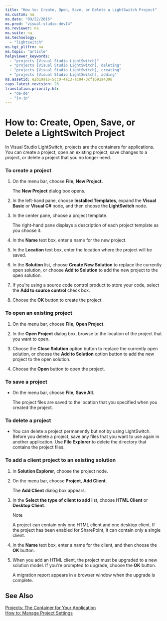 ```yaml
---
title: "How to: Create, Open, Save, or Delete a LightSwitch Project"
ms.custom: na
ms.date: "09/22/2016"
ms.prod: "visual-studio-dev14"
ms.reviewer: na
ms.suite: na
ms.technology: 
  - "lightswitch"
ms.tgt_pltfrm: na
ms.topic: "article"
helpviewer_keywords: 
  - "projects [Visual Studio LightSwitch]"
  - "projects [Visual Studio LightSwitch], deleting"
  - "projects [Visual Studio LightSwitch], creating"
  - "projects [Visual Studio LightSwitch], adding"
ms.assetid: e2b10a16-5cc0-4a13-ac04-3cf1691a4398
caps.latest.revision: 26
translation.priority.ht: 
  - "de-de"
  - "ja-jp"
---
```

# How to: Create, Open, Save, or Delete a LightSwitch Project
In Visual Studio LightSwitch, projects are the containers for applications. You can create a project, open an existing project, save changes to a project, or delete a project that you no longer need.  
  
### To create a project  
  
1.  On the menu bar, choose **File**, **New Project.**  
  
     The **New Project** dialog box opens.  
  
2.  In the left-hand pane, choose **Installed Templates**, expand the **Visual Basic** or **Visual C#** node, and then choose the **LightSwitch** node.  
  
3.  In the center pane, choose a project template.  
  
     The right-hand pane displays a description of each project template as you choose it.  
  
4.  In the **Name** text box, enter a name for the new project.  
  
5.  In the **Location** text box, enter the location where the project will be saved.  
  
6.  In the **Solution** list, choose **Create New Solution** to replace the currently open solution, or choose **Add to Solution** to add the new project to the open solution.  
  
7.  If you're using a source code control product to store your code, select the **Add to source control** check box.  
  
8.  Choose the **OK** button to create the project.  
  
### To open an existing project  
  
1.  On the menu bar, choose **File**, **Open Project**.  
  
2.  In the **Open Project** dialog box, browse to the location of the project that you want to open.  
  
3.  Choose the **Close Solution** option button to replace the currently open solution, or choose the **Add to Solution** option button to add the new project to the open solution.  
  
4.  Choose the **Open** button to open the project.  
  
### To save a project  
  
-   On the menu bar, choose **File**, **Save All**.  
  
     The project files are saved to the location that you specified when you created the project.  
  
### To delete a project  
  
-   You can delete a project permanently but not by using LightSwitch. Before you delete a project, save any files that you want to use again in another application. Use **File Explorer** to delete the directory that contains the project files.  
  
### To add a client project to an existing solution  
  
1.  In **Solution Explorer**, choose the project node.  
  
2.  On the menu bar, choose **Project**, **Add Client**.  
  
     The **Add Client** dialog box appears.  
  
3.  In the **Select the type of client to add** list, choose **HTML Client** or **Desktop Client**.  
  
    > [!NOTE]
    >  A project can contain only one HTML client and one desktop client. If the project has been enabled for SharePoint, it can contain only a single client.  
  
4.  In the **Name** text box, enter a name for the client, and then choose the **OK** button.  
  
5.  When you add an HTML client, the project must be upgraded to a new solution model. If you're prompted to upgrade, choose the **OK** button.  
  
     A migration report appears in a browser window when the upgrade is complete.  
  
## See Also  
 [Projects: The Container for Your Application](../VS_csharp/projects--the-container-for-your-lightswitch-application.md)   
 [How to: Manage Project Settings](../VS_csharp/how-to--manage-application-settings-in-lightswitch.md)